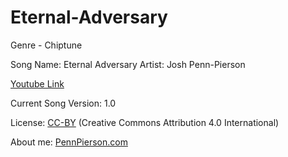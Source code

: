 # Eternal-Adversary
Genre - Chiptune

Song Name: Eternal Adversary
Artist: Josh Penn-Pierson

[Youtube Link](https://www.youtube.com/watch?v=4QJp15nQLRQ&index=36&list=PLye9mcKwe2zy3KW8uK_3F7HVMjJjdqSqU)

Current Song Version: 1.0

License: [CC-BY](http://creativecommons.org/licenses/by/4.0/) (Creative Commons Attribution 4.0 International)

About me: [PennPierson.com](http://pennpierson.com/)